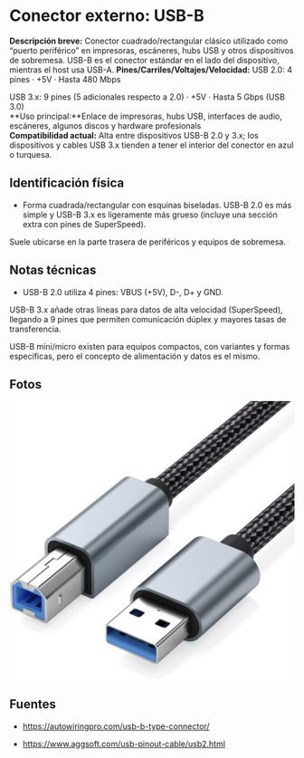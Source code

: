 # Conector externo: USB-B

**Descripción breve:**  Conector cuadrado/rectangular clásico utilizado como “puerto periférico” en impresoras, escáneres, hubs USB y otros dispositivos de sobremesa. USB-B es el conector estándar en el lado del dispositivo, mientras el host usa USB-A.
**Pines/Carriles/Voltajes/Velocidad:** USB 2.0: 4 pines · +5V · Hasta 480 Mbps

USB 3.x: 9 pines (5 adicionales respecto a 2.0) · +5V · Hasta 5 Gbps (USB 3.0)  
**Uso principal:**Enlace de impresoras, hubs USB, interfaces de audio, escáneres, algunos discos y hardware profesionals  
**Compatibilidad actual:** Alta entre dispositivos USB-B 2.0 y 3.x; los dispositivos y cables USB 3.x tienden a tener el interior del conector en azul o turquesa.

## Identificación física
- Forma cuadrada/rectangular con esquinas biseladas. USB-B 2.0 es más simple y USB-B 3.x es ligeramente más grueso (incluye una sección extra con pines de SuperSpeed).

Suele ubicarse en la parte trasera de periféricos y equipos de sobremesa.

## Notas técnicas
- USB-B 2.0 utiliza 4 pines: VBUS (+5V), D-, D+ y GND.

USB-B 3.x añade otras líneas para datos de alta velocidad (SuperSpeed), llegando a 9 pines que permiten comunicación dúplex y mayores tasas de transferencia.

USB-B mini/micro existen para equipos compactos, con variantes y formas específicas, pero el concepto de alimentación y datos es el mismo.

## Fotos
![USB-B](../../../assets/img/20-conectores_externos/usb_b.jpg "USB-B")

## Fuentes
- https://autowiringpro.com/usb-b-type-connector/

- https://www.aggsoft.com/usb-pinout-cable/usb2.html